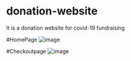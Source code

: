 # donation-website
 It is a donation website for covid-19 fundraising
 
#HomePage
 ![image](https://user-images.githubusercontent.com/83420072/122555740-4cda3380-d058-11eb-913e-ecf34afc9f24.png)


#Checkoutpage
![image](https://user-images.githubusercontent.com/83420072/122555982-99be0a00-d058-11eb-945f-be9d4b3053d5.png)




